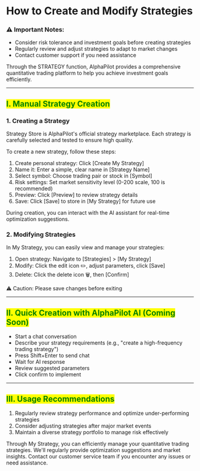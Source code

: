 # How to Create and Modify Strategies

### ⚠️ Important Notes:

* Consider risk tolerance and investment goals before creating strategies
* Regularly review and adjust strategies to adapt to market changes
* Contact customer support if you need assistance

Through the STRATEGY function, AlphaPilot provides a comprehensive quantitative trading platform to help you achieve investment goals efficiently.

***

## <mark style="color:green;">I. Manual Strategy Creation</mark>

### 1. Creating a Strategy

Strategy Store is AlphaPilot's official strategy marketplace. Each strategy is carefully selected and tested to ensure high quality.

To create a new strategy, follow these steps:

1. Create personal strategy: Click \[Create My Strategy]
2. Name it: Enter a simple, clear name in \[Strategy Name]
3. Select symbol: Choose trading pair or stock in \[Symbol]
4. Risk settings: Set market sensitivity level (0-200 scale, 100 is recommended)
5. Preview: Click \[Preview] to review strategy details
6. Save: Click \[Save] to store in \[My Strategy] for future use

During creation, you can interact with the AI assistant for real-time optimization suggestions.



### 2. Modifying Strategies

In My Strategy, you can easily view and manage your strategies:

1. Open strategy: Navigate to \[Strategies] > \[My Strategy]
2. Modify: Click the edit icon ✏️, adjust parameters, click \[Save]
3. Delete: Click the delete icon 🗑️, then \[Confirm]

⚠️ Caution: Please save changes before exiting

***

## <mark style="color:green;">II. Quick Creation with AlphaPilot AI (Coming Soon)</mark>

* Start a chat conversation&#x20;
* Describe your strategy requirements (e.g., "create a high-frequency trading strategy")
* Press Shift+Enter to send chat
* Wait for AI response&#x20;
* Review suggested parameters&#x20;
* Click confirm to implement

***

## <mark style="color:green;">III. Usage Recommendations</mark>

1. Regularly review strategy performance and optimize under-performing strategies
2. Consider adjusting strategies after major market events
3. Maintain a diverse strategy portfolio to manage risk effectively

Through My Strategy, you can efficiently manage your quantitative trading strategies. We'll regularly provide optimization suggestions and market insights. Contact our customer service team if you encounter any issues or need assistance.











